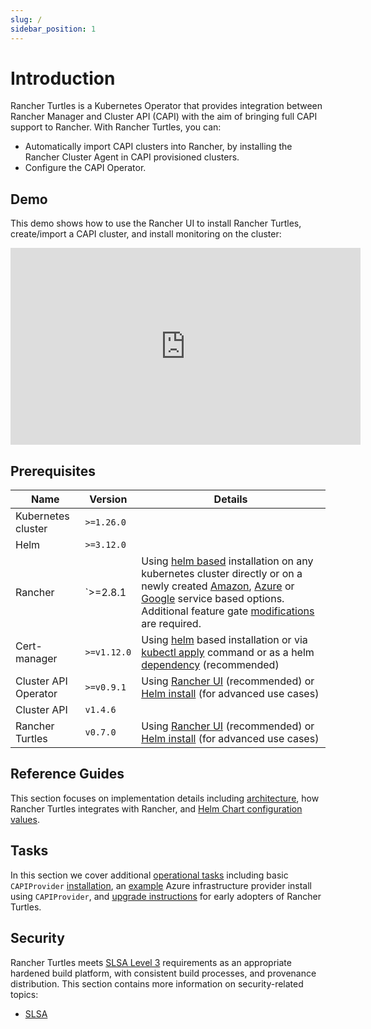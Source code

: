 ```yaml
---
slug: /
sidebar_position: 1
---
```


# Introduction

Rancher Turtles is a Kubernetes Operator that provides integration between Rancher Manager and Cluster API (CAPI) with the aim of bringing full CAPI support to Rancher. With Rancher Turtles, you can:

- Automatically import CAPI clusters into Rancher, by installing the Rancher Cluster Agent in CAPI provisioned clusters.
- Configure the CAPI Operator.

## Demo

This demo shows how to use the Rancher UI to install Rancher Turtles, create/import a CAPI cluster, and install monitoring on the cluster:

<iframe width="560" height="315" src="https://www.youtube.com/embed/lGsr7KfBjgU?si=ORkzuAJjcdXUXMxh" title="YouTube video player" frameborder="0" allow="accelerometer; autoplay; clipboard-write; encrypted-media; gyroscope; picture-in-picture; web-share" allowfullscreen></iframe>

## Prerequisites

| Name                     | Version                                  | Details                                                                                                                                                                                                                                                                                                                                                                                                                                                                                                                                                                                                                                                                                                                                                                                                     |
| ------------------------ | ---------------------------------------- | ----------------------------------------------------------------------------------------------------------------------------------------------------------------------------------------------------------------------------------------------------------------------------------------------------------------------------------------------------------------------------------------------------------------------------------------------------------------------------------------------------------------------------------------------------------------------------------------------------------------------------------------------------------------------------------------------------------------------------------------------------------------------------------------------------------- |
| Kubernetes cluster       | `>=1.26.0`                               |                                                                                                                                                                                                                                                                                                                                                                                                                                                                                                                                                                                                                                                                                                                                                                                                             |
| Helm                     | `>=3.12.0`                               |                                                                                                                                                                                                                                                                                                                                                                                                                                                                                                                                                                                                                                                                                                                                                                                                             |
| Rancher                  | `>=2.8.1 | Using [helm based](https://ranchermanager.docs.rancher.com/pages-for-subheaders/install-upgrade-on-a-kubernetes-cluster#install-the-rancher-helm-chart) installation on any kubernetes cluster directly or on a newly created [Amazon](https://ranchermanager.docs.rancher.com/getting-started/installation-and-upgrade/install-upgrade-on-a-kubernetes-cluster/rancher-on-amazon-eks), [Azure](https://ranchermanager.docs.rancher.com/getting-started/installation-and-upgrade/install-upgrade-on-a-kubernetes-cluster/rancher-on-aks) or [Google](https://ranchermanager.docs.rancher.com/getting-started/installation-and-upgrade/install-upgrade-on-a-kubernetes-cluster/rancher-on-gke) service based options. Additional feature gate [modifications](./rancher.md#installing-rancher) are required. |
| Cert-manager             | `>=v1.12.0`                              | Using [helm](https://cert-manager.io/docs/installation/helm/#installing-with-helm) based installation or via [kubectl apply](https://cert-manager.io/docs/installation/#default-static-install) command or as a helm [dependency](./install-rancher-turtles/using_rancher_dashboard.md) (recommended)                                                                                                                                                                                                                                                                                                                                                                                                                                                                                                                             |
| Cluster API Operator     | `>=v0.9.1`                               | Using [Rancher UI](./install-rancher-turtles/using_rancher_dashboard.md) (recommended) or [Helm install](https://github.com/kubernetes-sigs/cluster-api-operator/blob/main/docs/README.md#method-2-use-helm-charts) (for advanced use cases)                                                                                                                                                                                                                                                                                                                                                                                                                                                                                                                                        |
| Cluster API              | `v1.4.6`                                 |                                                                                                                                                                                                                                                                                                                                                                                                                                                                                                                                                                                                                                                                                                                                                                                                             |
| Rancher Turtles | `v0.7.0`                                | Using [Rancher UI](./install-rancher-turtles/using_rancher_dashboard.md) (recommended) or [Helm install](./install-rancher-turtles/using_helm.md) (for advanced use cases)                                                                                                                                                                                                                                                                                                                                                                                                                                                                                                                                                                                                                                                                                                                                              |

## Reference Guides

This section focuses on implementation details including
[architecture](./reference-guides/architecture/intro), how Rancher Turtles integrates with Rancher, and [Helm Chart configuration values](./reference-guides/rancher-turtles-chart/values).

## Tasks

In this section we cover additional [operational tasks](./tasks/intro) including basic `CAPIProvider` [installation](./tasks/capi-operator/basic_cluster_api_provider_installation), an [example](./tasks/capi-operator/add_infrastructure_provider) Azure infrastructure provider install using `CAPIProvider`, and [upgrade instructions](./tasks/early_adopter_upgrade) for early adopters of Rancher Turtles.

## Security

Rancher Turtles meets [SLSA Level 3](https://slsa.dev/spec/v1.0/levels#build-l3) requirements as an appropriate hardened build platform, with consistent build processes, and provenance distribution. This section contains more information on security-related topics:

- [SLSA](./security/slsa)
